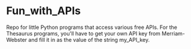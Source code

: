 # Fun_with_APIs
Repo for little Python programs that access various free APIs.
For the Thesaurus programs, you'll have to get your own API key from Merriam-Webster and fill it in as the value of the string my_API_key.
